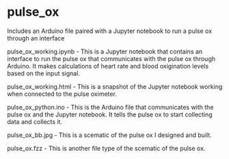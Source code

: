# pulse_ox
Includes an Arduino file paired with a Jupyter notebook to run a pulse ox through an interface


pulse_ox_working.ipynb -  This is a Jupyter notebook that contains an interface to run the pulse ox that communicates with the pulse ox through Arduino. It makes calculations of heart rate and blood oxigination levels based on the input signal.

pulse_ox_working.html - This is a snapshot of the Jupyter notebook working when connected to the pulse oximeter.

pulse_ox_python.ino - This is the Arduino file that communicates with the pulse ox and the Jupyter notebook. It tells the pulse ox to start collecting data and collects it.

pulse_ox_bb.jpg - This is a scematic of the pulse ox I designed and built.

pulse_ox.fzz - This is another file type of the scematic of the pulse ox.
